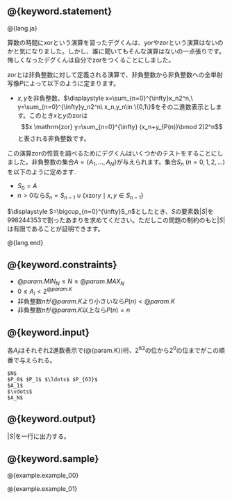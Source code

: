 ## @{keyword.statement}

@{lang.ja}

算数の時間にxorという演算を習ったデグくんは、yorやzorという演算はないのかと気になりました。しかし、誰に聞いてもそんな演算はないの一点張りです。悔しくなったデグくんは自分でzorをつくることにしました。

zorとは非負整数に対して定義される演算で、非負整数から非負整数への全単射写像$P$によって以下のように定まります。

- $x,y$を非負整数、$\displaystyle x=\sum_{n=0}^{\infty}x_n2^n,\ y=\sum_{n=0}^{\infty}y_n2^n\ x_n,y_n\in \{0,1\}$をその二進数表示とします。このとき$x$と$y$のzorは
$$x \mathrm{zor} y=\sum_{n=0}^{\infty} (x_n+y_{P(n)}\bmod 2)2^n$$
と表される非負整数です。

この演算zorの性質を調べるためにデグくんはいくつかのテストをすることにしました。非負整数の集合$A=\{A_1,\ldots,A_N\}$が与えられます。集合$S_n\ (n=0,1,2,\ldots)$を以下のように定めます.

- $S_0=A$
- $n>0$なら$S_n=S_{n-1}\cup \{x \mathrm{zor} y\mid x,y\in S_{n-1}\}$

$\displaystyle S=\bigcup_{n=0}^{\infty}S_n$としたとき、$S$の要素数$|S|$を$998244353$で割ったあまりを求めてください。ただしこの問題の制約のもと$|S|$は有限であることが証明できます。

@{lang.end}

## @{keyword.constraints}

- $@{param.MIN_N} \leq N \leq @{param.MAX_N}$
- $0\leq A_i\lt 2^{@{param.K}}$
- 非負整数$n$が$@{param.K}$より小さいなら$P(n)<@{param.K}$
- 非負整数$n$が$@{param.K}$以上なら$P(n)=n$

## @{keyword.input}
各$A_i$はそれぞれ2進数表示で\(@{param.K}\)桁、$2^{63}$の位から$2^0$の位までがこの順番で与えられる。

```
$N$
$P_0$ $P_1$ $\ldots$ $P_{63}$
$A_1$
$\vdots$
$A_N$
```

## @{keyword.output}
$|S|$を一行に出力する。

## @{keyword.sample}

@{example.example_00}

@{example.example_01}
